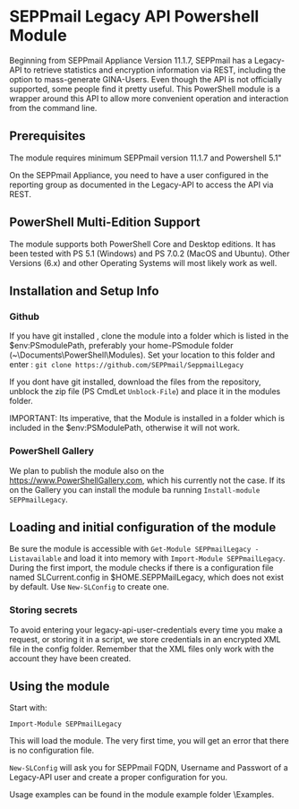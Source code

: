 # SEPPmail Legacy API Powershell Module

Beginning from SEPPmail Appliance Version 11.1.7, SEPPmail has a Legacy-API to retrieve statistics and encryption information via REST, including the option to mass-generate GINA-Users. Even though the API is not officially supported, some people find it pretty useful. This PowerShell module is a wrapper around this API to allow more convenient operation and interaction from the command line.

## Prerequisites

The module requires minimum SEPPmail version 11.1.7 and Powershell 5.1"

On the SEPPmail Appliance, you need to have a user configured in the reporting group as documented in the Legacy-API to access the API via REST.

## PowerShell Multi-Edition Support

The module supports both PowerShell Core and Desktop editions. It has been tested with PS 5.1 (Windows) and PS 7.0.2 (MacOS and Ubuntu). Other Versions (6.x) and other Operating Systems will most likely work as well.

## Installation and Setup Info

### Github

If you have git installed , clone the module into a folder which is listed in the $env:PSmodulePath, preferably your home-PSmodule folder (~\Documents\PowerShell\Modules). Set your location to this folder and enter :
`git clone https://github.com/SEPPmail/SeppmailLegacy`

If you dont have git installed, download the files from the repository, unblock the zip file (PS CmdLet `Unblock-File`) and place it in the modules folder.

IMPORTANT: Its imperative, that the Module is installed in a folder which is included in the $env:PSModulePath, otherwise it will not work.

### PowerShell Gallery

We plan to publish the module also on the <https://www.PowerShellGallery.com>, which his currently not the case. If its on the Gallery you can install the module ba running `Install-module SEPPmailLegacy`.

## Loading and initial configuration of the module

Be sure the module is accessible with `Get-Module SEPPmailLegacy -Listavailable` and load it into memory with `Import-Module SEPPmailLegacy`.
During the first import, the module checks if there is a configuration file named SLCurrent.config in $HOME\.SEPPMailLegacy, which does not exist by default. Use `New-SLConfig` to create one.

### Storing secrets

To avoid entering your legacy-api-user-credentials every time you make a request, or storing it in a script, we store credentials in an encrypted XML file in the config folder. Remember that the XML files only work with the account they have been created.

## Using the module

Start with:

`Import-Module SEPPmailLegacy`

This will load the module. The very first time, you will get an error that there is no configuration file.

`New-SLConfig` will ask you for SEPPmail FQDN, Username and Passwort of a Legacy-API user and create a proper configuration for you.

Usage examples can be found in the module example folder \Examples.
